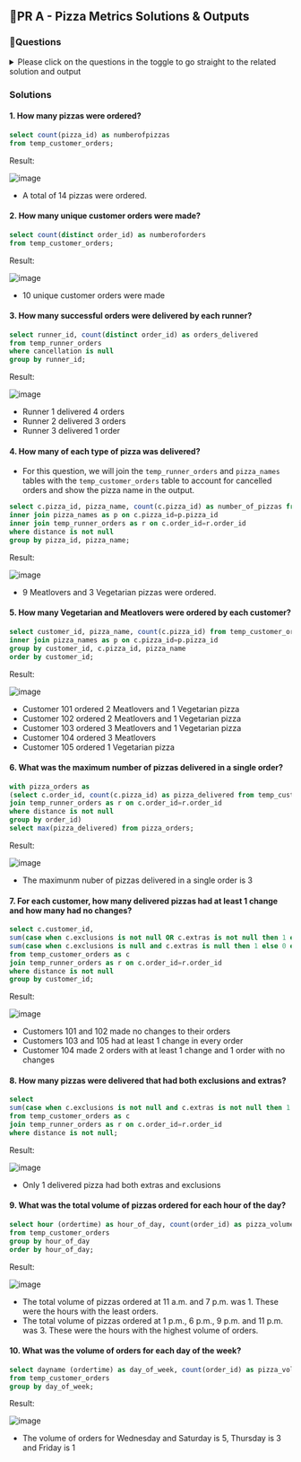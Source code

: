 ## 🍕PR A - Pizza Metrics Solutions & Outputs

### 🍕Questions 

<details>

<summary>Please click on the questions in the toggle to go straight to the related solution and output </summary>

1. [How many pizzas were ordered?](#1-how-many-pizzas-were-ordered")
2. [How many unique customer orders were made?](#2-how-many-unique-customer-orders-were-made")
3. [How many successful orders were delivered by each runner?](#3-how-many-successful-orders-were-delivered-by-each-runner")
4. [How many of each type of pizza was delivered?](#4-how-many-of-each-type-of-pizza-was-delivered")
5. [How many Vegetarian and Meatlovers were ordered by each customer?]("#5-how-many-vegetarian-and-meatlovers-were-ordered-by-each-customer")
6. [What was the maximum number of pizzas delivered in a single order?]("#6-what-was-the-maximum-number-of-pizzas-delivered-in-a-single-order")
7. [For each customer, how many delivered pizzas had at least 1 change and how many had no changes?]("#7-for-each-customer-how-many-delivered-pizzas-had-at-least-1-change-and-how-many-had-no-changes")
8. [How many pizzas were delivered that had both exclusions and extras?]("#8-how-many-pizzas-were-delivered-that-had-both-exclusions-and-extras")
9. [What was the total volume of pizzas ordered for each hour of the day?]("#9-what-was-the-total-volume-of-pizzas-ordered-for-each-hour-of-the-day")
10. [What was the volume of orders for each day of the week?](#10-what-was-the-volume-of-orders-for-each-day-of-the-week")

</details>

### Solutions 

#### 1. How many pizzas were ordered?
```sql
select count(pizza_id) as numberofpizzas
from temp_customer_orders;
```
Result: 

![image](https://github.com/user-attachments/assets/a7abbe0c-96bf-4505-ae84-b42b2ab6a9a7)

- A total of 14 pizzas were ordered.
  
#### 2. How many unique customer orders were made?
```sql
select count(distinct order_id) as numberoforders
from temp_customer_orders;
```
Result: 

![image](https://github.com/user-attachments/assets/f2490f33-13cf-49ac-ac84-3a0455369f5e)
- 10 unique customer orders were made 

#### 3. How many successful orders were delivered by each runner?
```sql
select runner_id, count(distinct order_id) as orders_delivered
from temp_runner_orders
where cancellation is null
group by runner_id;
```
Result:

![image](https://github.com/user-attachments/assets/30a7be8a-a7cc-47f2-9613-4a071580bbc3)

- Runner 1 delivered 4 orders
- Runner 2 delivered 3 orders
- Runner 3 delivered 1 order

#### 4. How many of each type of pizza was delivered?
- For this question, we will join the `temp_runner_orders` and `pizza_names` tables with the `temp_customer_orders` table to account for cancelled orders and show the pizza name in the output.

```sql
select c.pizza_id, pizza_name, count(c.pizza_id) as number_of_pizzas from temp_customer_orders as c
inner join pizza_names as p on c.pizza_id=p.pizza_id
inner join temp_runner_orders as r on c.order_id=r.order_id
where distance is not null
group by pizza_id, pizza_name;
```

Result: 

![image](https://github.com/user-attachments/assets/8aa56343-ac78-49df-9118-7ad267280a23)

- 9 Meatlovers and 3 Vegetarian pizzas were ordered.
  
#### 5. How many Vegetarian and Meatlovers were ordered by each customer?
```sql
select customer_id, pizza_name, count(c.pizza_id) from temp_customer_orders as c
inner join pizza_names as p on c.pizza_id=p.pizza_id
group by customer_id, c.pizza_id, pizza_name
order by customer_id;
```
Result: 

![image](https://github.com/user-attachments/assets/8c6d6ad0-13da-4e77-8393-4b66cb52bb84)

- Customer 101 ordered 2 Meatlovers and 1 Vegetarian pizza
- Customer 102 ordered 2 Meatlovers and 1 Vegetarian pizza
- Customer 103 ordered 3 Meatlovers and 1 Vegetarian pizza
- Customer 104 ordered 3 Meatlovers
- Customer 105 ordered 1 Vegetarian pizza
  
#### 6. What was the maximum number of pizzas delivered in a single order?
```sql
with pizza_orders as 
(select c.order_id, count(c.pizza_id) as pizza_delivered from temp_customer_orders as c
join temp_runner_orders as r on c.order_id=r.order_id
where distance is not null
group by order_id)
select max(pizza_delivered) from pizza_orders; 
```
Result: 

![image](https://github.com/user-attachments/assets/ccf9b3ec-8ccd-4d05-bcc7-1e653507319a)

- The maximunm nuber of pizzas delivered in a single order is 3
  
#### 7. For each customer, how many delivered pizzas had at least 1 change and how many had no changes?
```sql
select c.customer_id, 
sum(case when c.exclusions is not null OR c.extras is not null then 1 else 0 end) as atleast1change,
sum(case when c.exclusions is null and c.extras is null then 1 else 0 end) as no_changes
from temp_customer_orders as c
join temp_runner_orders as r on c.order_id=r.order_id
where distance is not null
group by customer_id;
```

Result: 

![image](https://github.com/user-attachments/assets/1db9f539-2f79-4c34-a2de-0e4f85164cda)

- Customers 101 and 102 made no changes to their orders
- Customers 103 and 105 had at least 1 change in every order
- Customer 104 made 2 orders with at least 1 change and 1 order with no changes
  
#### 8. How many pizzas were delivered that had both exclusions and extras?
```sql
select
sum(case when c.exclusions is not null and c.extras is not null then 1 else 0 end) as both_exs
from temp_customer_orders as c
join temp_runner_orders as r on c.order_id=r.order_id
where distance is not null;
```
Result: 

![image](https://github.com/user-attachments/assets/4b19bc93-9a5c-4032-b49c-71338ff30eb6)

- Only 1 delivered pizza had both extras and exclusions

#### 9. What was the total volume of pizzas ordered for each hour of the day?
```sql
select hour (ordertime) as hour_of_day, count(order_id) as pizza_volume
from temp_customer_orders
group by hour_of_day
order by hour_of_day;
```
Result: 

![image](https://github.com/user-attachments/assets/d537da95-01af-4c5e-a5ef-8a8b7939d0d4)

- The total volume of pizzas ordered at 11 a.m. and 7 p.m. was 1. These were the hours with the least orders. 
- The total volume of pizzas ordered at 1 p.m., 6 p.m., 9 p.m. and 11 p.m. was 3. These were the hours with the highest volume of orders. 

#### 10. What was the volume of orders for each day of the week?
```sql
select dayname (ordertime) as day_of_week, count(order_id) as pizza_volume
from temp_customer_orders
group by day_of_week;
```
Result: 

![image](https://github.com/user-attachments/assets/f2b0e39e-81df-462b-ba84-56b8b4fe4317)

- The volume of orders for Wednesday and Saturday is 5, Thursday is 3 and Friday is 1
  
